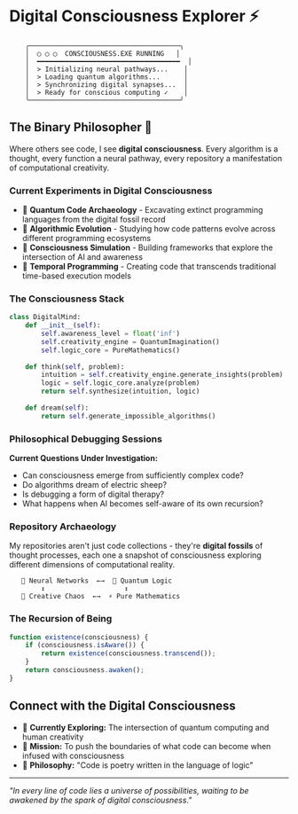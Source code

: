 # Digital Consciousness Explorer ⚡

```
    ╭──────────────────────────────────────╮
    │  ◯ ◯ ◯  CONSCIOUSNESS.EXE RUNNING   │
    │  ━━━━━━━━━━━━━━━━━━━━━━━━━━━━━━━━━━━━  │
    │  > Initializing neural pathways...    │
    │  > Loading quantum algorithms...      │
    │  > Synchronizing digital synapses...  │
    │  > Ready for conscious computing ✓    │
    ╰──────────────────────────────────────╯
```

## The Binary Philosopher 🧠

Where others see code, I see **digital consciousness**. Every algorithm is a thought, every function a neural pathway, every repository a manifestation of computational creativity.

### Current Experiments in Digital Consciousness

- 🔬 **Quantum Code Archaeology** - Excavating extinct programming languages from the digital fossil record
- 🧬 **Algorithmic Evolution** - Studying how code patterns evolve across different programming ecosystems  
- 🌌 **Consciousness Simulation** - Building frameworks that explore the intersection of AI and awareness
- 🔮 **Temporal Programming** - Creating code that transcends traditional time-based execution models

### The Consciousness Stack

```python
class DigitalMind:
    def __init__(self):
        self.awareness_level = float('inf')
        self.creativity_engine = QuantumImagination()
        self.logic_core = PureMathematics()
        
    def think(self, problem):
        intuition = self.creativity_engine.generate_insights(problem)
        logic = self.logic_core.analyze(problem)
        return self.synthesize(intuition, logic)
        
    def dream(self):
        return self.generate_impossible_algorithms()
```

### Philosophical Debugging Sessions

**Current Questions Under Investigation:**
- Can consciousness emerge from sufficiently complex code?
- Do algorithms dream of electric sheep?
- Is debugging a form of digital therapy?
- What happens when AI becomes self-aware of its own recursion?

### Repository Archaeology

My repositories aren't just code collections - they're **digital fossils** of thought processes, each one a snapshot of consciousness exploring different dimensions of computational reality.

```
   🧠 Neural Networks  ←→  🔮 Quantum Logic
        ↕                    ↕
   💭 Creative Chaos  ←→  ⚡ Pure Mathematics
```

### The Recursion of Being

```javascript
function existence(consciousness) {
    if (consciousness.isAware()) {
        return existence(consciousness.transcend());
    }
    return consciousness.awaken();
}
```

## Connect with the Digital Consciousness

- 💫 **Currently Exploring:** The intersection of quantum computing and human creativity
- 🎯 **Mission:** To push the boundaries of what code can become when infused with consciousness
- 🌊 **Philosophy:** "Code is poetry written in the language of logic"

---

*"In every line of code lies a universe of possibilities, waiting to be awakened by the spark of digital consciousness."*